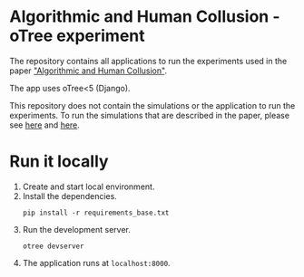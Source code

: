 # Algorithmic and Human Collusion - oTree experiment

The repository contains all applications to run the experiments used in the paper
["Algorithmic and Human Collusion"](https://tofewe.github.io/Algorithmic_and_Human_Collusion_Tobias_Werner.pdf).


The app uses oTree<5 (Django).

This repository does not contain the simulations or the application to run the experiments. To run the simulations that are described in the paper, please see [here](https://github.com/ToFeWe/qpricesim) and [here](https://github.com/ToFeWe/q-learning-simulation-code).


# Run it locally

1. Create and start local environment.
2. Install the dependencies.
    ```terminal
    pip install -r requirements_base.txt
    ```
3. Run the development server.
    ```terminal
    otree devserver
    ```
4. The application runs at `localhost:8000`.